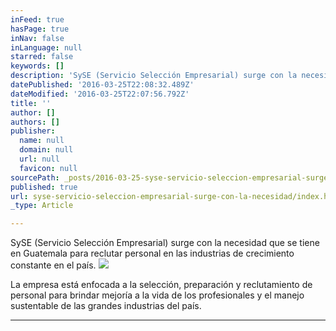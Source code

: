 ```yaml
---
inFeed: true
hasPage: true
inNav: false
inLanguage: null
starred: false
keywords: []
description: 'SySE (Servicio Selección Empresarial) surge con la necesidad que se tiene en Guatemala para reclutar personal en las industrias de crecimiento constante en el país. '
datePublished: '2016-03-25T22:08:32.489Z'
dateModified: '2016-03-25T22:07:56.792Z'
title: ''
author: []
authors: []
publisher:
  name: null
  domain: null
  url: null
  favicon: null
sourcePath: _posts/2016-03-25-syse-servicio-seleccion-empresarial-surge-con-la-necesidad.md
published: true
url: syse-servicio-seleccion-empresarial-surge-con-la-necesidad/index.html
_type: Article

---
```

SySE (Servicio Selección Empresarial) surge con la necesidad que se tiene en Guatemala para reclutar personal en las industrias de crecimiento constante en el país. ![](https://the-grid-user-content.s3-us-west-2.amazonaws.com/5f31dc6a-9994-4051-a912-553b28905e09.jpg)

La empresa está enfocada a la selección, preparación y reclutamiento de personal para brindar mejoría a la vida de los profesionales y el manejo sustentable de las grandes industrias del país. 

****